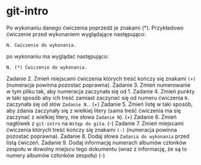 # git-intro

Po wykonaniu danego ćwiczenia poprzedź je znakami (*).
Przykładowo ćwiczenie przed wykonaniem wyglądające następująco:
```
N. Ćwiczenie do wykonania.
```
po wykonaniu ma wyglądać następująco:
```
N. (*) Ćwiczenie do wykonania.
```


Zadanie 2. Zmień miejscami ćwiczenia których treść kończy się znakami `(+)` (numeracja powinna pozostać poprawna).
Zadanie 3. Zmień numerowanie w tym pliku tak, aby numeracja zaczynała się od 1.
Zadanie 4. Zmień punkty w taki sposób aby ich treść zamiast zaczynać się od numeru ćwiczenia `N.` zaczynała się od słów `Zadanie N.`. (+) 
Zadanie 5. Zmień listę w taki sposób, aby zdania zaczynały się z wielkiej litery (sama treść ćwiczenia ma się zaczynać z wielkiej litery, nie słowa `Zadanie N`). (+)
Zadanie 6. Zmień nagłówek z `git-intro` na `Wstęp do gita`. (-)
Zadanie 7. Zmień miejscami ćwiczenia których treść kończy się znakami `(-)` (numeracja powinna pozostać poprawna).
Zadanie 8. Dodaj słowa `Zadania do wykonania` przed listą ćwiczeń.
Zadanie 9. Dodaj informację numerach albumów członków zespołu w dowolny miejscu tego dokumentu (wraz z informację, że są to numery albumów członków zespołu) (-)
